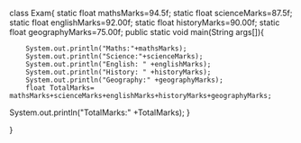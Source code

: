 class Exam{
	static float mathsMarks=94.5f;
    static float scienceMarks=87.5f;
	static float englishMarks=92.00f;
	static float historyMarks=90.00f;
	static float geographyMarks=75.00f;
 public static void main(String args[]){
 
        System.out.println("Maths:"+mathsMarks);
        System.out.println("Science:"+scienceMarks);
        System.out.println("English: " +englishMarks);
        System.out.println("History: " +historyMarks);
        System.out.println("Geography:" +geographyMarks);
		float TotalMarks= mathsMarks+scienceMarks+englishMarks+historyMarks+geographyMarks;
 System.out.println("TotalMarks:" +TotalMarks);
 }

}
